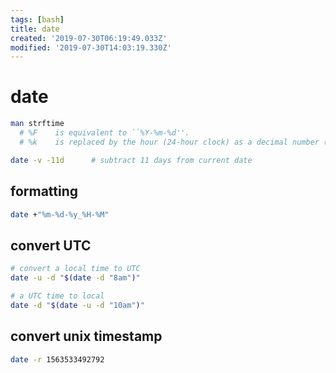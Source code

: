 ```yaml
---
tags: [bash]
title: date
created: '2019-07-30T06:19:49.033Z'
modified: '2019-07-30T14:03:19.330Z'
---
```


# date

```sh
man strftime
  # %F    is equivalent to ``%Y-%m-%d''.
  # %k    is replaced by the hour (24-hour clock) as a decimal number (0-23); single digits are preceded by a blank.
```

```sh
date -v -11d      # subtract 11 days from current date
```

## formatting
```sh
date +"%m-%d-%y_%H-%M"
```

## convert UTC

```sh
# convert a local time to UTC
date -u -d "$(date -d "8am")"

# a UTC time to local
date -d "$(date -u -d "10am")"
```

## convert unix timestamp
```sh
date -r 1563533492792
```
